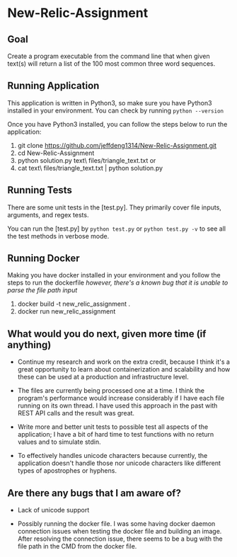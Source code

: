 # New-Relic-Assignment

## Goal

Create a program executable from the command line that when given text(s) will return a list of the 100 most common three word sequences.

## Running Application

This application is written in Python3, so make sure you have Python3 installed in your environment.
You can check by running `python --version`

Once you have Python3 installed, you can follow the steps below to run the application:

1. git clone https://github.com/jeffdeng1314/New-Relic-Assignment.git
2. cd New-Relic-Assignment
3. python solution.py text\ files/triangle_text.txt
   or
4. cat text\ files/triangle_text.txt | python solution.py

## Running Tests

There are some unit tests in the [test.py]. They primarily cover file inputs, arguments, and regex tests.

You can run the [test.py] by `python test.py` or `python test.py -v` to see all the test methods in verbose mode.

## Running Docker

Making you have docker installed in your environment and you follow the steps to run the dockerfile _however, there's a known bug that it is unable to parse the file path input_

1. docker build -t new_relic_assignment .
2. docker run new_relic_assignment

## What would you do next, given more time (if anything)

- Continue my research and work on the extra credit, because I think it's a great opportunity to learn about containerization and scalability and how these can be used at a production and infrastructure level.

- The files are currently being processed one at a time. I think the program's performance would increase considerably if I have each file running on its own thread. I have used this approach in the past with REST API calls and the result was great.

- Write more and better unit tests to possible test all aspects of the application; I have a bit of hard time to test functions with no return values and to simulate stdin.

- To effectively handles unicode characters because currently, the application doesn't handle those nor unicode characters like different types of apostrophes or hyphens.

## Are there any bugs that I am aware of?

- Lack of unicode support

- Possibly running the docker file. I was some having docker daemon connection issues when testing the docker file and building an image. After resolving the connection issue, there seems to be a bug with the file path in the CMD from the docker file.

